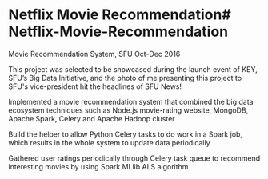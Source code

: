 # Netflix Movie Recommendation# Netflix-Movie-Recommendation

Movie Recommendation System, SFU	                                   					         Oct-Dec 2016

This project was selected to be showcased during the launch event of KEY, SFU’s Big Data Initiative, and the photo of me presenting this project to SFU's vice-president hit the headlines of SFU News!

Implemented a movie recommendation system that combined the big data ecosystem techniques such as Node.js movie-rating website, MongoDB, Apache Spark, Celery and Apache Hadoop cluster

Build the helper to allow Python Celery tasks to do work in a Spark job, which results in the whole system to update data periodically

Gathered user ratings periodically through Celery task queue to recommend interesting movies by using Spark MLlib ALS algorithm
